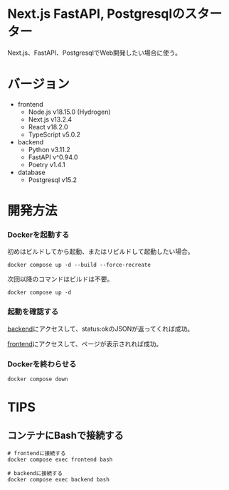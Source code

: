 # Next.js FastAPI, Postgresqlのスターター

Next.js、FastAPI、PostgresqlでWeb開発したい場合に使う。

# バージョン

- frontend
    - Node.js v18.15.0 (Hydrogen)
    - Next.js v13.2.4
    - React v18.2.0
    - TypeScript v5.0.2
- backend
    - Python v3.11.2
    - FastAPI v^0.94.0
    - Poetry v1.4.1
- database
    - Postgresql v15.2

# 開発方法

### Dockerを起動する

初めはビルドしてから起動、またはリビルドして起動したい場合。

```shell
docker compose up -d --build --force-recreate
```

次回以降のコマンドはビルドは不要。

```shell
docker compose up -d
```

### 起動を確認する

[backend](http://localhost:8000/health)にアクセスして、status:okのJSONが返ってくれば成功。

[frontend](http://localhost:3000)にアクセスして、ページが表示されれば成功。

### Dockerを終わらせる

```shell
docker compose down
```

# TIPS

## コンテナにBashで接続する

```shell
# frontendに接続する
docker compose exec frontend bash

# backendに接続する
docker compose exec backend bash
```
